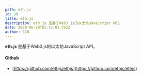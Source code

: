 ```yaml
---
path: eth.js
id: 29
title: eth.js
description: eth.js 是基于Web3.js的以太坊JavaScript API。
date: 2020-06-28T02:15:01.762Z
author: ECN
---
```




**eth.js** 是基于Web3.js的以太坊JavaScript API。



#### Github

* [https://github.com/ethjs/ethjs](https://github.com/ethjs/ethjs)

